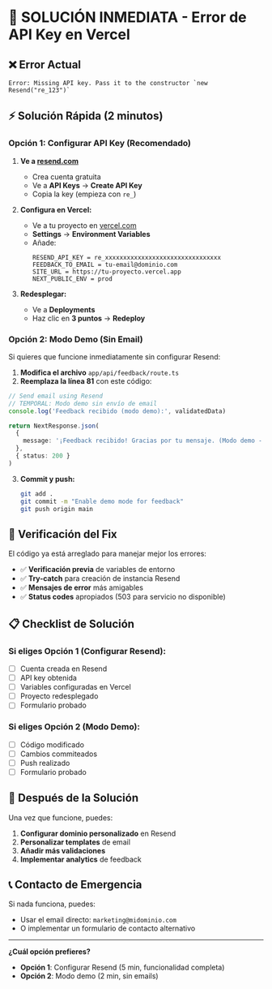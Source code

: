 # 🚨 SOLUCIÓN INMEDIATA - Error de API Key en Vercel

## ❌ Error Actual
```
Error: Missing API key. Pass it to the constructor `new Resend("re_123")`
```

## ⚡ Solución Rápida (2 minutos)

### **Opción 1: Configurar API Key (Recomendado)**

1. **Ve a [resend.com](https://resend.com)**
   - Crea cuenta gratuita
   - Ve a **API Keys** → **Create API Key**
   - Copia la key (empieza con `re_`)

2. **Configura en Vercel:**
   - Ve a tu proyecto en [vercel.com](https://vercel.com)
   - **Settings** → **Environment Variables**
   - Añade:
     ```
     RESEND_API_KEY = re_xxxxxxxxxxxxxxxxxxxxxxxxxxxxxxxx
     FEEDBACK_TO_EMAIL = tu-email@dominio.com
     SITE_URL = https://tu-proyecto.vercel.app
     NEXT_PUBLIC_ENV = prod
     ```

3. **Redesplegar:**
   - Ve a **Deployments**
   - Haz clic en **3 puntos** → **Redeploy**

### **Opción 2: Modo Demo (Sin Email)**

Si quieres que funcione inmediatamente sin configurar Resend:

1. **Modifica el archivo** `app/api/feedback/route.ts`
2. **Reemplaza la línea 81** con este código:

```typescript
// Send email using Resend
// TEMPORAL: Modo demo sin envío de email
console.log('Feedback recibido (modo demo):', validatedData)

return NextResponse.json(
  { 
    message: '¡Feedback recibido! Gracias por tu mensaje. (Modo demo - no se envió email)' 
  },
  { status: 200 }
)
```

3. **Commit y push:**
   ```bash
   git add .
   git commit -m "Enable demo mode for feedback"
   git push origin main
   ```

## 🔧 Verificación del Fix

El código ya está arreglado para manejar mejor los errores:

- ✅ **Verificación previa** de variables de entorno
- ✅ **Try-catch** para creación de instancia Resend
- ✅ **Mensajes de error** más amigables
- ✅ **Status codes** apropiados (503 para servicio no disponible)

## 📋 Checklist de Solución

### **Si eliges Opción 1 (Configurar Resend):**
- [ ] Cuenta creada en Resend
- [ ] API key obtenida
- [ ] Variables configuradas en Vercel
- [ ] Proyecto redesplegado
- [ ] Formulario probado

### **Si eliges Opción 2 (Modo Demo):**
- [ ] Código modificado
- [ ] Cambios commiteados
- [ ] Push realizado
- [ ] Formulario probado

## 🚀 Después de la Solución

Una vez que funcione, puedes:

1. **Configurar dominio personalizado** en Resend
2. **Personalizar templates** de email
3. **Añadir más validaciones**
4. **Implementar analytics** de feedback

## 📞 Contacto de Emergencia

Si nada funciona, puedes:
- Usar el email directo: `marketing@midominio.com`
- O implementar un formulario de contacto alternativo

---

**¿Cuál opción prefieres?** 
- **Opción 1**: Configurar Resend (5 min, funcionalidad completa)
- **Opción 2**: Modo demo (2 min, sin emails)
